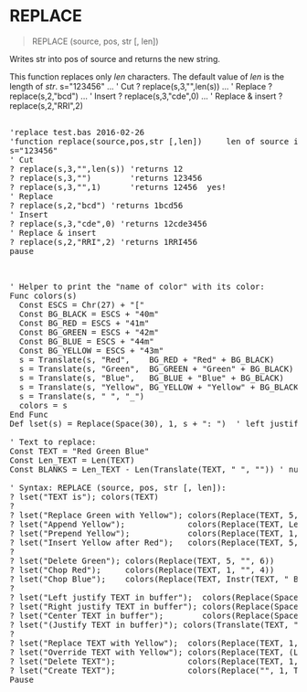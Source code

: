 # REPLACE

> REPLACE (source, pos, str [, len])

Writes str into pos of source and returns the new string.


This function replaces only _len_ characters. The default value of _len_ is the length of _str_.
s="123456"
...
' Cut
? replace(s,3,"",len(s))
...
' Replace
? replace(s,2,"bcd")
...
' Insert
? replace(s,3,"cde",0)
...
' Replace & insert
? replace(s,2,"RRI",2)

<pre>

'replace test.bas 2016-02-26
'function replace(source,pos,str [,len])     len of source is default
s="123456"
' Cut
? replace(s,3,"",len(s)) 'returns 12
? replace(s,3,"")        'returns 123456
? replace(s,3,"",1)      'returns 12456  yes!
' Replace
? replace(s,2,"bcd") 'returns 1bcd56
' Insert
? replace(s,3,"cde",0) 'returns 12cde3456
' Replace & insert
? replace(s,2,"RRI",2) 'returns 1RRI456
pause

</pre>

<pre>

' Helper to print the "name of color" with its color:
Func colors(s)
  Const ESCS = Chr(27) + "["
  Const BG_BLACK = ESCS + "40m"
  Const BG_RED = ESCS + "41m"
  Const BG_GREEN = ESCS + "42m"
  Const BG_BLUE = ESCS + "44m"
  Const BG_YELLOW = ESCS + "43m"
  s = Translate(s, "Red",    BG_RED + "Red" + BG_BLACK)
  s = Translate(s, "Green",  BG_GREEN + "Green" + BG_BLACK)
  s = Translate(s, "Blue",   BG_BLUE + "Blue" + BG_BLACK)
  s = Translate(s, "Yellow", BG_YELLOW + "Yellow" + BG_BLACK)
  s = Translate(s, " ", "_")
  colors = s  
End Func
Def lset(s) = Replace(Space(30), 1, s + ": ")  ' left justify s in buffer

' Text to replace:
Const TEXT = "Red Green Blue"
Const Len_TEXT = Len(TEXT)
Const BLANKS = Len_TEXT - Len(Translate(TEXT, " ", "")) ' number of blanks in TEXT

' Syntax: REPLACE (source, pos, str [, len]):
? lset("TEXT is"); colors(TEXT)
?
? lset("Replace Green with Yellow"); colors(Replace(TEXT, 5, "Yellow", 5))
? lset("Append Yellow");             colors(Replace(TEXT, Len_TEXT + 1, " Yellow"))
? lset("Prepend Yellow");            colors(Replace(TEXT, 1, "Yellow ", 0))
? lset("Insert Yellow after Red");   colors(Replace(TEXT, 5, "Yellow ", 0))
?
? lset("Delete Green"); colors(Replace(TEXT, 5, "", 6))
? lset("Chop Red");     colors(Replace(TEXT, 1, "", 4))
? lset("Chop Blue");    colors(Replace(TEXT, Instr(TEXT, " Blue"), "", Len(" Blue")))
?
? lset("Left justify TEXT in buffer");  colors(Replace(Space(30), 1, TEXT))
? lset("Right justify TEXT in buffer"); colors(Replace(Space(30), 30 - Len_TEXT + 1, TEXT))
? lset("Center TEXT in buffer");        colors(Replace(Space(30), 15 - (Len_TEXT \\ 2) + 1, TEXT))
? lset("(Justify TEXT in buffer)"); colors(Translate(TEXT, " ", Space((30 + BLANKS - Len_TEXT) / BLANKS)))
?
? lset("Replace TEXT with Yellow");  colors(Replace(TEXT, 1, "Yellow", Len_TEXT))
? lset("Override TEXT with Yellow"); colors(Replace(TEXT, (Len_TEXT / 2) - 3 + 1, "Yellow"))
? lset("Delete TEXT");               colors(Replace(TEXT, 1, "", Len_TEXT))
? lset("Create TEXT");               colors(Replace("", 1, TEXT))
Pause

</pre>

